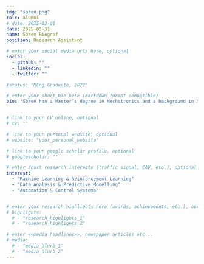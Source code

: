 ```yaml
---
img: "soren.png"
role: alumni
# date: 2025-03-01
date: 2025-05-31
name: Sören Riegraf
position: Research Assistant

# enter your social media urls here, optional
social:
  - github: ""
  - linkedin: ""
  - twitter: ""

#status: "MEng Graduate, 2022"

# enter your short bio here (markdown format compatible)
bio: "Sören has a Master’s degree in Mechatronics and a background in Mechanical Engineering. He has worked on machine learning applications for electric motor control, data analysis, and automation. His experience includes prototyping, sensor systems, and control optimization."


# link to your CV online, optional
# cv: ""

# link to your personal website, optional
# website: "your_personal_website"

# link to your google scholar profile, optional
# googlescholar: ""

# enter short research interests (traffic signal, CAV, etc.), optional
interest:
  - "Machine Learning & Reinforcement Learning"
  - "Data Analysis & Predictive Modelling"
  - "Automation & Control Systems"


# enter your research highlights here (awards, achievements, etc.), optional
# highlights:
  # - "research_highlights_1"
  # - "research_highlights_2"

# enter <<media headlines>>, newspaper articles etc...
# media:
  # - "media_blurb_1"
  # - "media_blurb_2"
---
```

